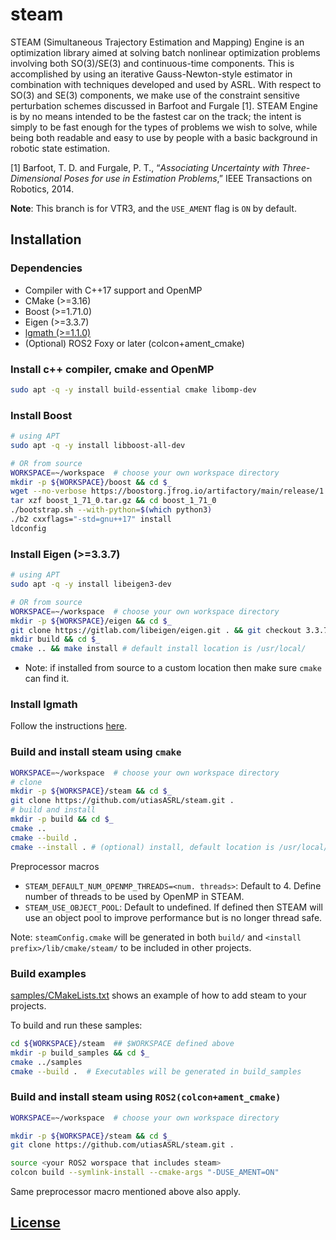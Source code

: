 # steam

STEAM (Simultaneous Trajectory Estimation and Mapping) Engine is an optimization library aimed at solving batch nonlinear optimization problems involving both SO(3)/SE(3) and continuous-time components. This is accomplished by using an iterative Gauss-Newton-style estimator in combination with techniques developed and used by ASRL. With respect to SO(3) and SE(3) components, we make use of the constraint sensitive perturbation schemes discussed in Barfoot and Furgale [1]. STEAM Engine is by no means intended to be the fastest car on the track; the intent is simply to be fast enough for the types of problems we wish to solve, while being both readable and easy to use by people with a basic background in robotic state estimation.

[1] Barfoot, T. D. and Furgale, P. T., “_Associating Uncertainty with Three-Dimensional Poses for use in Estimation Problems_,” IEEE Transactions on Robotics, 2014.

**Note**: This branch is for VTR3, and the `USE_AMENT` flag is `ON` by default.

## Installation

### Dependencies

- Compiler with C++17 support and OpenMP
- CMake (>=3.16)
- Boost (>=1.71.0)
- Eigen (>=3.3.7)
- [lgmath (>=1.1.0)](https://github.com/utiasASRL/lgmath.git)
- (Optional) ROS2 Foxy or later (colcon+ament_cmake)

### Install c++ compiler, cmake and OpenMP

```bash
sudo apt -q -y install build-essential cmake libomp-dev
```

### Install Boost

```bash
# using APT
sudo apt -q -y install libboost-all-dev

# OR from source
WORKSPACE=~/workspace  # choose your own workspace directory
mkdir -p ${WORKSPACE}/boost && cd $_
wget --no-verbose https://boostorg.jfrog.io/artifactory/main/release/1.71.0/source/boost_1_71_0.tar.gz
tar xzf boost_1_71_0.tar.gz && cd boost_1_71_0
./bootstrap.sh --with-python=$(which python3)
./b2 cxxflags="-std=gnu++17" install
ldconfig
```

### Install Eigen (>=3.3.7)

```bash
# using APT
sudo apt -q -y install libeigen3-dev

# OR from source
WORKSPACE=~/workspace  # choose your own workspace directory
mkdir -p ${WORKSPACE}/eigen && cd $_
git clone https://gitlab.com/libeigen/eigen.git . && git checkout 3.3.7
mkdir build && cd $_
cmake .. && make install # default install location is /usr/local/
```

- Note: if installed from source to a custom location then make sure `cmake` can find it.

### Install lgmath

Follow the instructions [here](https://github.com/utiasASRL/lgmath.git).

### Build and install steam using `cmake`

```bash
WORKSPACE=~/workspace  # choose your own workspace directory
# clone
mkdir -p ${WORKSPACE}/steam && cd $_
git clone https://github.com/utiasASRL/steam.git .
# build and install
mkdir -p build && cd $_
cmake ..
cmake --build .
cmake --install . # (optional) install, default location is /usr/local/
```

Preprocessor macros

- `STEAM_DEFAULT_NUM_OPENMP_THREADS=<num. threads>`: Default to 4. Define number of threads to be used by OpenMP in STEAM.
- `STEAM_USE_OBJECT_POOL`: Default to undefined. If defined then STEAM will use an object pool to improve performance but is no longer thread safe.

Note: `steamConfig.cmake` will be generated in both `build/` and `<install prefix>/lib/cmake/steam/` to be included in other projects.

### Build examples

[samples/CMakeLists.txt](./samples/CMakeLists.txt) shows an example of how to add steam to your projects.

To build and run these samples:

```bash
cd ${WORKSPACE}/steam  ## $WORKSPACE defined above
mkdir -p build_samples && cd $_
cmake ../samples
cmake --build .  # Executables will be generated in build_samples
```

### Build and install steam using `ROS2(colcon+ament_cmake)`

```bash
WORKSPACE=~/workspace  # choose your own workspace directory

mkdir -p ${WORKSPACE}/steam && cd $_
git clone https://github.com/utiasASRL/steam.git .

source <your ROS2 worspace that includes steam>
colcon build --symlink-install --cmake-args "-DUSE_AMENT=ON"
```

Same preprocessor macro mentioned above also apply.

## [License](./LICENSE)
